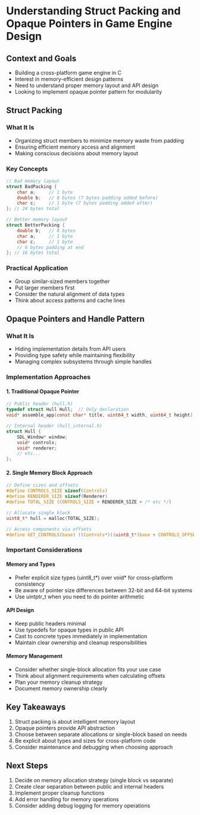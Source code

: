 # Understanding Struct Packing and Opaque Pointers in Game Engine Design

## Context and Goals
- Building a cross-platform game engine in C
- Interest in memory-efficient design patterns
- Need to understand proper memory layout and API design
- Looking to implement opaque pointer pattern for modularity

## Struct Packing
### What It Is
- Organizing struct members to minimize memory waste from padding
- Ensuring efficient memory access and alignment
- Making conscious decisions about memory layout

### Key Concepts
```c
// Bad memory layout
struct BadPacking {
    char a;     // 1 byte
    double b;   // 8 bytes (7 bytes padding added before)
    char c;     // 1 byte (7 bytes padding added after)
}; // 24 bytes total

// Better memory layout
struct BetterPacking {
    double b;   // 8 bytes
    char a;     // 1 byte
    char c;     // 1 byte
    // 6 bytes padding at end
}; // 16 bytes total
```

### Practical Application
- Group similar-sized members together
- Put larger members first
- Consider the natural alignment of data types
- Think about access patterns and cache lines

## Opaque Pointers and Handle Pattern

### What It Is
- Hiding implementation details from API users
- Providing type safety while maintaining flexibility
- Managing complex subsystems through simple handles

### Implementation Approaches

#### 1. Traditional Opaque Pointer
```c
// Public header (hull.h)
typedef struct Hull Hull;  // Only declaration
void* assemble_app(const char* title, uint64_t width, uint64_t height);

// Internal header (hull_internal.h)
struct Hull {
    SDL_Window* window;
    void* controls;
    void* renderer;
    // etc...
};
```

#### 2. Single Memory Block Approach
```c
// Define sizes and offsets
#define CONTROLS_SIZE sizeof(Controls)
#define RENDERER_SIZE sizeof(Renderer)
#define TOTAL_SIZE (CONTROLS_SIZE + RENDERER_SIZE + /* etc */)

// Allocate single block
uint8_t* hull = malloc(TOTAL_SIZE);

// Access components via offsets
#define GET_CONTROLS(base) ((Controls*)((uint8_t*)base + CONTROLS_OFFSET))
```

### Important Considerations

#### Memory and Types
- Prefer explicit size types (uint8_t*) over void* for cross-platform consistency
- Be aware of pointer size differences between 32-bit and 64-bit systems
- Use uintptr_t when you need to do pointer arithmetic

#### API Design
- Keep public headers minimal
- Use typedefs for opaque types in public API
- Cast to concrete types immediately in implementation
- Maintain clear ownership and cleanup responsibilities

#### Memory Management
- Consider whether single-block allocation fits your use case
- Think about alignment requirements when calculating offsets
- Plan your memory cleanup strategy
- Document memory ownership clearly

## Key Takeaways
1. Struct packing is about intelligent memory layout
2. Opaque pointers provide API abstraction
3. Choose between separate allocations or single-block based on needs
4. Be explicit about types and sizes for cross-platform code
5. Consider maintenance and debugging when choosing approach

## Next Steps
1. Decide on memory allocation strategy (single block vs separate)
2. Create clear separation between public and internal headers
3. Implement proper cleanup functions
4. Add error handling for memory operations
5. Consider adding debug logging for memory operations